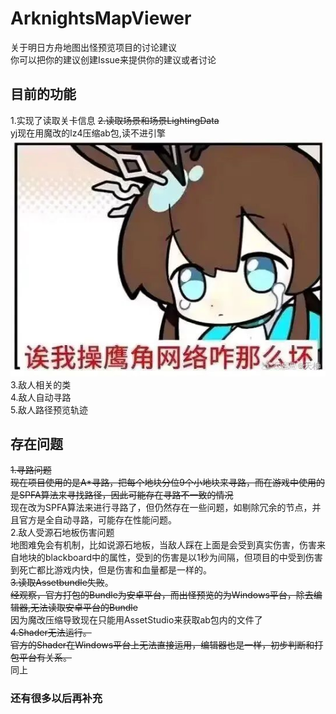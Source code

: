 # ArknightsMapViewer
关于明日方舟地图出怪预览项目的讨论建议  
你可以把你的建议创建Issue来提供你的建议或者讨论
## 目前的功能
1.实现了读取关卡信息 
~~2.读取场景和场景LightingData~~  
yj现在用魔改的lz4压缩ab包,读不进引擎   
![image](Image/img1.jpg)   
3.敌人相关的类  
4.敌人自动寻路  
5.敌人路径预览轨迹
## 存在问题
~~1.寻路问题~~  
~~现在项目使用的是A*寻路，把每个地块分位9个小地块来寻路，而在游戏中使用的是SPFA算法来寻找路径，因此可能存在寻路不一致的情况~~  
现在改为SPFA算法来进行寻路了，但仍然存在一些问题，如剔除冗余的节点，并且官方是全自动寻路，可能存在性能问题。  
2.敌人受源石地板伤害问题  
地图难免会有机制，比如说源石地板，当敌人踩在上面是会受到真实伤害，伤害来自地块的blackboard中的属性，受到的伤害是以1秒为间隔，但项目的中受到伤害到死亡都比游戏内快，但是伤害和血量都是一样的。  
~~3.读取Assetbundle失败~~。  
~~经观察，官方打包的Bundle为安卓平台，而出怪预览的为Windows平台，除去编辑器,无法读取安卓平台的Bundle~~   
因为魔改压缩导致现在只能用AssetStudio来获取ab包内的文件了   
~~4.Shader无法运行。~~  
~~官方的Shader在Windows平台上无法直接运用，编辑器也是一样，初步判断和打包平台有关系。~~  
同上
### 还有很多以后再补充
